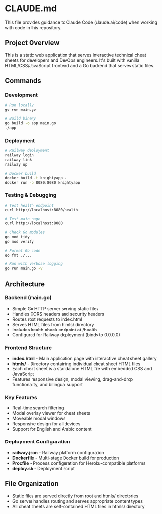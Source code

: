 # CLAUDE.md

This file provides guidance to Claude Code (claude.ai/code) when working with code in this repository.

## Project Overview

This is a static web application that serves interactive technical cheat sheets for developers and DevOps engineers. It's built with vanilla HTML/CSS/JavaScript frontend and a Go backend that serves static files.

## Commands

### Development
```bash
# Run locally
go run main.go

# Build binary
go build -o app main.go
./app
```

### Deployment
```bash
# Railway deployment
railway login
railway link
railway up

# Docker build
docker build -t knightyapp .
docker run -p 8080:8080 knightyapp
```

### Testing & Debugging
```bash
# Test health endpoint
curl http://localhost:8080/health

# Test main page
curl http://localhost:8080

# Check Go modules
go mod tidy
go mod verify

# Format Go code
go fmt ./...

# Run with verbose logging
go run main.go -v
```

## Architecture

### Backend (main.go)
- Simple Go HTTP server serving static files
- Handles CORS headers and security headers
- Routes root requests to index.html
- Serves HTML files from htmls/ directory
- Includes health check endpoint at /health
- Configured for Railway deployment (binds to 0.0.0.0)

### Frontend Structure
- **index.html** - Main application page with interactive cheat sheet gallery
- **htmls/** - Directory containing individual cheat sheet HTML files
- Each cheat sheet is a standalone HTML file with embedded CSS and JavaScript
- Features responsive design, modal viewing, drag-and-drop functionality, and bilingual support

### Key Features
- Real-time search filtering
- Modal overlay viewer for cheat sheets
- Moveable modal windows
- Responsive design for all devices
- Support for English and Arabic content

### Deployment Configuration
- **railway.json** - Railway platform configuration
- **Dockerfile** - Multi-stage Docker build for production
- **Procfile** - Process configuration for Heroku-compatible platforms
- **deploy.sh** - Deployment script

## File Organization
- Static files are served directly from root and htmls/ directories
- Go server handles routing and serves appropriate content types
- All cheat sheets are self-contained HTML files in htmls/ directory